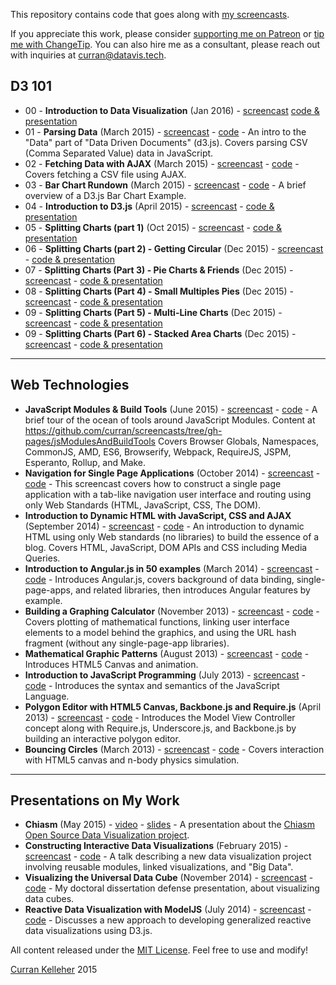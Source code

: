 This repository contains code that goes along with [my screencasts](http://www.youtube.com/user/currankelleher/videos).

If you appreciate this work, please consider [supporting me on Patreon](https://www.patreon.com/user?u=2916242&ty=h) or [tip me with ChangeTip](http://curran.tip.me/). You can also hire me as a consultant, please reach out with inquiries at curran@datavis.tech.

## D3 101

 * 00 - **Introduction to Data Visualization** (Jan 2016) - [screencast](https://www.youtube.com/watch?v=itNlukt5x18) [code & presentation](https://github.com/curran/screencasts/tree/gh-pages/introDataVisD3)
 * 01 - **Parsing Data** (March 2015) - [screencast](https://www.youtube.com/watch?v=iuA-gmvJ5n0) - [code](https://github.com/curran/screencasts/blob/gh-pages/d3-101/01-parsing-data/index.html) - An intro to the "Data" part of "Data Driven Documents" (d3.js). Covers parsing CSV (Comma Separated Value) data in JavaScript.
 * 02 - **Fetching Data with AJAX** (March 2015) - [screencast](https://www.youtube.com/watch?v=9E9qtNg5V2I) - [code](https://github.com/curran/screencasts/tree/gh-pages/d3-101/02-fetching-data-with-ajax) - Covers fetching a CSV file using AJAX.
 * 03 - **Bar Chart Rundown** (March 2015) - [screencast](https://www.youtube.com/watch?v=UdCjacdrvi4&feature=youtu.be) - [code](http://bl.ocks.org/mbostock/3885304) - A brief overview of a D3.js Bar Chart Example.
 * 04 - **Introduction to D3.js** (April 2015) - [screencast](https://www.youtube.com/watch?v=8jvoTV54nXw) - [code & presentation](https://github.com/curran/screencasts/tree/gh-pages/introToD3)
 * 05 - **Splitting Charts (part 1)** (Oct 2015) - [screencast](https://www.youtube.com/watch?v=6Xynj_pBybc&feature=youtu.be) - [code & presentation](https://github.com/curran/screencasts/tree/gh-pages/splittingCharts)
 * 06 - **Splitting Charts (part 2) - Getting Circular** (Dec 2015) - [screencast](https://www.youtube.com/watch?v=dZgLxh_Z86A) - [code & presentation](https://github.com/curran/screencasts/tree/gh-pages/splittingCharts)
 * 07 - **Splitting Charts (Part 3) - Pie Charts & Friends** (Dec 2015) - [screencast](https://www.youtube.com/watch?v=QCiA4fD8-Hs) - [code & presentation](https://github.com/curran/screencasts/tree/gh-pages/splittingCharts)
 * 08 - **Splitting Charts (Part 4) - Small Multiples Pies** (Dec 2015) - [screencast](https://www.youtube.com/watch?v=XN2hfpGqX4o) - [code & presentation](https://github.com/curran/screencasts/tree/gh-pages/splittingCharts)
 * 09 - **Splitting Charts (Part 5) - Multi-Line Charts** (Dec 2015) - [screencast](https://www.youtube.com/watch?v=GzH7qUVIkE8) - [code & presentation](https://github.com/curran/screencasts/tree/gh-pages/splittingCharts)
 * 09 - **Splitting Charts (Part 6) - Stacked Area Charts** (Dec 2015) - [screencast](https://www.youtube.com/watch?v=5H7PSAqZ0Co) - [code & presentation](https://github.com/curran/screencasts/tree/gh-pages/splittingCharts)
 

--------------------------------------------------
## Web Technologies

 * **JavaScript Modules & Build Tools** (June 2015) - [screencast](https://www.youtube.com/watch?v=U4ja6HeBm6s) - [code](https://github.com/curran/screencasts/tree/gh-pages/jsModulesAndBuildTools) - A brief tour of the ocean of tools around JavaScript Modules. Content at https://github.com/curran/screencasts/tree/gh-pages/jsModulesAndBuildTools Covers Browser Globals, Namespaces, CommonJS, AMD, ES6, Browserify, Webpack, RequireJS, JSPM, Esperanto, Rollup, and Make.
 * **Navigation for Single Page Applications** (October 2014) - [screencast](https://www.youtube.com/watch?v=xN9QxPtK2LM&feature=youtu.be) - [code](https://github.com/curran/screencasts/tree/gh-pages/navigation) - This screencast covers how to construct a single page application with a tab-like navigation user interface and routing using only Web Standards (HTML, JavaScript, CSS, The DOM).
 * **Introduction to Dynamic HTML with JavaScript, CSS and AJAX** (September 2014) - [screencast](https://www.youtube.com/watch?v=8uWZpvS3IoI&feature=youtu.be) - [code](https://github.com/curran/screencasts/tree/gh-pages/introToDynamicHTML) - An introduction to dynamic HTML using only Web standards (no libraries) to build the essence of a blog. Covers HTML, JavaScript, DOM APIs and CSS including Media Queries.
 * **Introduction to Angular.js in 50 examples** (March 2014) - [screencast](https://www.youtube.com/watch?v=TRrL5j3MIvo&feature=youtu.be) - [code](https://github.com/curran/screencasts/tree/gh-pages/introToAngular) - Introduces Angular.js, covers background of data binding, single-page-apps, and related libraries, then introduces Angular features by example.
 * **Building a Graphing Calculator** (November 2013) - [screencast](http://www.youtube.com/watch?v=E-_Lc6FrDRw&feature=youtu.be&a) - [code](https://github.com/curran/screencasts/tree/gh-pages/grapher) - Covers plotting of mathematical functions, linking user interface elements to a model behind the graphics, and using the URL hash fragment (without any single-page-app libraries).
 * **Mathematical Graphic Patterns** (August 2013) - [screencast](http://www.youtube.com/watch?v=P8SaZtTctKQ) - [code](https://github.com/curran/screencasts/tree/gh-pages/mathPatterns) - Introduces HTML5 Canvas and animation.
 * **Introduction to JavaScript Programming** (July 2013) - [screencast](http://www.youtube.com/watch?v=zIpA8k167gU) - [code](https://github.com/curran/screencasts/tree/gh-pages/introToJS) - Introduces the syntax and semantics of the JavaScript Language.
 * **Polygon Editor with HTML5 Canvas, Backbone.js and Require.js** (April 2013) - [screencast](http://www.youtube.com/watch?v=lNfKn0wbxYI) - [code](https://github.com/curran/screencasts/tree/gh-pages/polygonEditor) - Introduces the Model View Controller concept along with Require.js, Underscore.js, and Backbone.js by building an interactive polygon editor.
 * **Bouncing Circles** (March 2013) - [screencast](http://www.youtube.com/watch?v=yF0T7lviBnY&feature=youtu.be) - [code](https://github.com/curran/screencasts/tree/gh-pages/bouncingCircles) - Covers interaction with HTML5 canvas and n-body physics simulation.

-----------------------

## Presentations on My Work
 * **Chiasm** (May 2015) - [video](https://www.youtube.com/watch?v=9jh4E3-jxcQ&feature=youtu.be&a) - [slides](http://www.slideshare.net/currankelleher/chiasm) - A presentation about the [Chiasm Open Source Data Visualization project](https://github.com/curran/chiasm/).
 * **Constructing Interactive Data Visualizations** (February 2015) - [screencast](https://www.youtube.com/watch?v=GxGkHam33Cw) - [code](https://github.com/curran/chiasm) - A talk describing a new data visualization project involving reusable modules, linked visualizations, and "Big Data".
 * **Visualizing the Universal Data Cube** (November 2014) - [screencast](https://www.youtube.com/watch?v=XVHyygdD1Kg) - [code](http://curran.github.io/phd/defense/) - My doctoral dissertation defense presentation, about visualizing data cubes.
 * **Reactive Data Visualization with ModelJS** (July 2014) - [screencast](https://www.youtube.com/watch?v=TpZqVAtQs94) - [code](https://github.com/curran/screencasts/tree/gh-pages/reactiveDataVis) - Discusses a new approach to developing generalized reactive data visualizations using D3.js.


All content released under the [MIT License](http://opensource.org/licenses/MIT). Feel free to use and modify!

[Curran Kelleher](https://github.com/curran/portfolio) 2015
